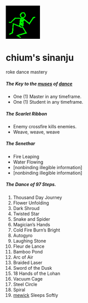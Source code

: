 ![dancer](assets/dancer.gif)

# chium's sinanju

 roke dance mastery

#####  The Key to the [muses](muses.md) of [dance](dance.md) 

* One (1) Master in any timeframe. 
* One (1) Student in any timeframe.

#####  The Scarlet Ribbon 

* Enemy crossfire kills enemies. 
* Weave, weave, weave

#####  The Senethar 

* Fire Leaping 
* Water Flowing 
* [nonbinding illegible information] 
* [nonbinding illegible information] 

#####  The Dance of 97 Steps. 

1. Thousand Day Journey 
1. Flower Unfolding 
1. Dark Shroud 
1. Twisted Star 
1. Snake and Spider 
1. Magician’s Hands 
1. Cold Fire Burn’s Bright 
1. Autogyro 
1. Laughing Stone 
1. Fleur de Lance 
1. Bamboo Pond 
1. Arc of Air 
1. Braided Laser 
1. Sword of the Dusk 
1. 18 Hands of the Lohan 
1. Vacuum Cage 
1. Steel Circle 
1. Spiral 
1.  [mewick](mewick.md)  Sleeps Softly 

 